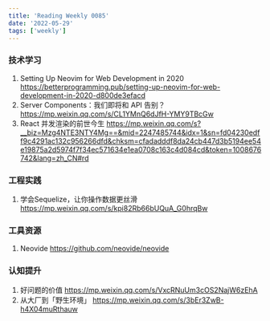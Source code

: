 ```yaml
---
title: 'Reading Weekly 0085'
date: '2022-05-29'
tags: ['weekly']
---
```


### 技术学习

1. Setting Up Neovim for Web Development in 2020 https://betterprogramming.pub/setting-up-neovim-for-web-development-in-2020-d800de3efacd
2. Server Components：我们即将和 API 告别？https://mp.weixin.qq.com/s/CL1YMnQ6dJfH-YMY9TBcGw
3. React 并发渲染的前世今生 https://mp.weixin.qq.com/s?__biz=Mzg4NTE3NTY4Mg==&mid=2247485744&idx=1&sn=fd04230edff9c4291ac132c956266dfd&chksm=cfadadddf8da24cb447d3b5194ee54e19875a2d5974f7f34ec571634e1ea0708c163c4d084cd&token=1008676742&lang=zh_CN#rd

### 工程实践

1. 学会Sequelize，让你操作数据更丝滑 https://mp.weixin.qq.com/s/kpi82Rb66bUQuA_G0hrqBw

### 工具资源

1. Neovide https://github.com/neovide/neovide

### 认知提升

1. 好问题的价值 https://mp.weixin.qq.com/s/VxcRNuUm3cOS2NajW6zEhA
2. 从大厂到「野生环境」 https://mp.weixin.qq.com/s/3bEr3ZwB-h4X04muRthauw
